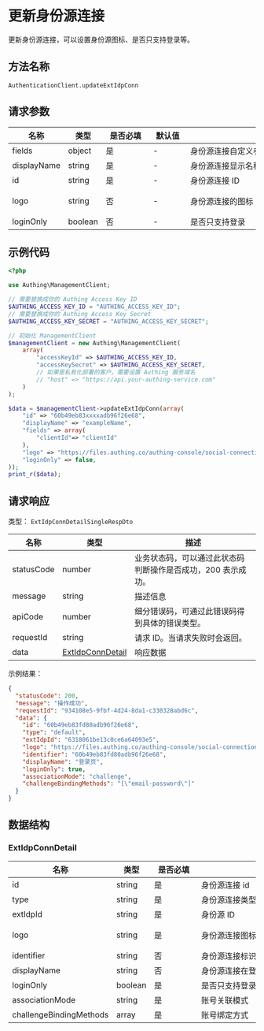 # 更新身份源连接

<!--
  警告⚠️：
  不要直接修改该文档，
  https://github.com/Authing/authing-docs-factory
  使用该项目进行生成
-->

<LastUpdated />

更新身份源连接，可以设置身份源图标、是否只支持登录等。

## 方法名称

`AuthenticationClient.updateExtIdpConn`

## 请求参数

| 名称 | 类型 | <div style="width:80px">是否必填</div> | <div style="width:60px">默认值</div> | <div style="width:300px">描述</div> | <div style="width:200px">示例值</div> |
| ---- | ---- | ---- | ---- | ---- | ---- |
| fields | object | 是 | - | 身份源连接自定义参数（增量修改）  | `{"clientId":"clientId"}` |
| displayName | string | 是 | - | 身份源连接显示名称  | `exampleName` |
| id | string | 是 | - | 身份源连接 ID  | `60b49eb83fd80adb96f26e68` |
| logo | string | 否 | - | 身份源连接的图标  | `https://files.authing.co/authing-console/social-connections/icon_xiaochengxu@2x.png` |
| loginOnly | boolean | 否 | - | 是否只支持登录  |  |




## 示例代码

```php
<?php

use Authing\ManagementClient;

// 需要替换成你的 Authing Access Key ID
$AUTHING_ACCESS_KEY_ID = "AUTHING_ACCESS_KEY_ID";
// 需要替换成你的 Authing Access Key Secret
$AUTHING_ACCESS_KEY_SECRET = "AUTHING_ACCESS_KEY_SECRET";

// 初始化 ManagementClient
$managementClient = new Authing\ManagementClient(
    array(
        "accessKeyId" => $AUTHING_ACCESS_KEY_ID,
        "accessKeySecret" => $AUTHING_ACCESS_KEY_SECRET,
        // 如果是私有化部署的客户，需要设置 Authing 服务域名
        // "host" => "https://api.your-authing-service.com"
    )
);

$data = $managementClient->updateExtIdpConn(array(
    "id" => "60b49eb83xxxxadb96f26e68",
    "displayName" => "exampleName",
    "fields" => array(
        "clientId"=> "clientId"
    ),
    "logo" => "https://files.authing.co/authing-console/social-connections/icon_xiaochengxu@2x.png",
    "loginOnly" => false,
));
print_r($data);

```


  
## 请求响应

类型： `ExtIdpConnDetailSingleRespDto`

| 名称 | 类型 | 描述 |
| ---- | ---- | ---- |
| statusCode | number | 业务状态码，可以通过此状态码判断操作是否成功，200 表示成功。 |
| message | string | 描述信息 |
| apiCode | number | 细分错误码，可通过此错误码得到具体的错误类型。 |
| requestId | string | 请求 ID。当请求失败时会返回。 |
| data | <a href="#ExtIdpConnDetail">ExtIdpConnDetail</a> | 响应数据 |



示例结果：

```json
{
  "statusCode": 200,
  "message": "操作成功",
  "requestId": "934108e5-9fbf-4d24-8da1-c330328abd6c",
  "data": {
    "id": "60b49eb83fd80adb96f26e68",
    "type": "default",
    "extIdpId": "6318061be13c0ce6a64093e5",
    "logo": "https://files.authing.co/authing-console/social-connections/icon_xiaochengxu@2x.png",
    "identifier": "60b49eb83fd80adb96f26e68",
    "displayName": "登录页",
    "loginOnly": true,
    "associationMode": "challenge",
    "challengeBindingMethods": "[\"email-password\"]"
  }
}
```

## 数据结构


### <a id="ExtIdpConnDetail"></a> ExtIdpConnDetail

| 名称 | 类型 | <div style="width:80px">是否必填</div> | <div style="width:300px">描述</div> | <div style="width:200px">示例值</div> |
| ---- |  ---- | ---- | ---- | ---- |
| id | string | 是 | 身份源连接 id   |  `60b49eb83fd80adb96f26e68` |
| type | string | 是 | 身份源连接类型   | oidc |
| extIdpId | string | 是 | 身份源 ID   |  `6318061be13c0ce6a64093e5` |
| logo | string | 是 | 身份源连接图标   |  `https://files.authing.co/authing-console/social-connections/icon_xiaochengxu@2x.png` |
| identifier | string | 否 | 身份源连接标识   |  `60b49eb83fd80adb96f26e68` |
| displayName | string | 否 | 身份源连接在登录页的显示名称   |  `登录页` |
| loginOnly | boolean | 是 | 是否只支持登录   |  `true` |
| associationMode | string | 是 | 账号关联模式   | none |
| challengeBindingMethods | array | 是 | 账号绑定方式   |  `["email-password"]` |


